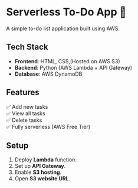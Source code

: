 
# Serverless To-Do App 🚀

A simple to-do list application built using AWS.

## Tech Stack
- **Frontend**: HTML, CSS,(Hosted on AWS S3)
- **Backend**: Python (AWS Lambda + API Gateway)
- **Database**: AWS DynamoDB

## Features
✅ Add new tasks  
✅ View all tasks  
✅ Delete tasks  
✅ Fully serverless (AWS Free Tier)

## Setup
1. Deploy **Lambda** function.
2. Set up **API Gateway**.
3. Enable **S3 hosting**.
4. Open **S3 website URL**.
